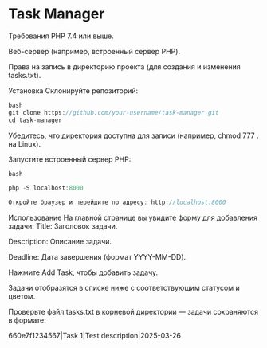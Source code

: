 # Task Manager

Требования PHP 7.4 или выше.

Веб-сервер (например, встроенный сервер PHP).

Права на запись в директорию проекта (для создания и изменения tasks.txt).

Установка
Склонируйте репозиторий:

```javascript
bash
git clone https://github.com/your-username/task-manager.git
cd task-manager
```

Убедитесь, что директория доступна для записи (например, chmod 777 . на Linux).

Запустите встроенный сервер PHP:


```javascript
bash

php -S localhost:8000

Откройте браузер и перейдите по адресу: http://localhost:8000
```

Использование
На главной странице вы увидите форму для добавления задачи:
Title: Заголовок задачи.

Description: Описание задачи.

Deadline: Дата завершения (формат YYYY-MM-DD).

Нажмите Add Task, чтобы добавить задачу.

Задачи отобразятся в списке ниже с соответствующим статусом и цветом.

Проверьте файл tasks.txt в корневой директории — задачи сохраняются в формате:

660e7f1234567|Task 1|Test description|2025-03-26

